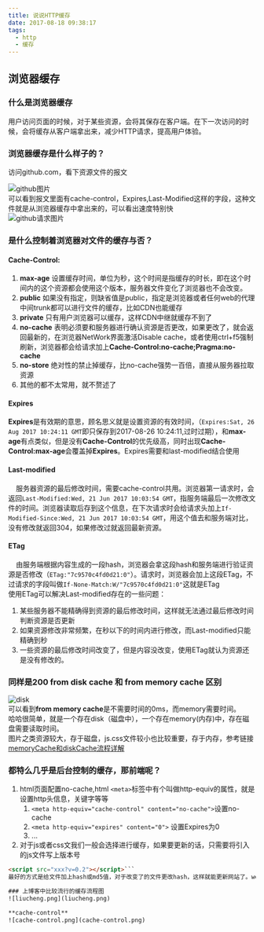 ```yaml
---
title: 说说HTTP缓存
date: 2017-08-18 09:38:17
tags:
  - http
  - 缓存
---
```


## 浏览器缓存
### 什么是浏览器缓存 
用户访问页面的时候，对于某些资源，会将其保存在客户端。在下一次访问的时候，会将缓存从客户端拿出来，减少HTTP请求，提高用户体验。

### 浏览器缓存是什么样子的？

访问github.com，看下资源文件的报文
<!-- more -->

![github图片](github.png)  
可以看到报文里面有cache-control，Expires,Last-Modified这样的字段，这种文件就是从浏览器缓存中拿出来的，可以看出速度特别快  
![github请求图片](githubRequest.png)

### 是什么控制着浏览器对文件的缓存与否？
#### Cache-Control:
1. **max-age** 设置缓存时间，单位为秒，这个时间是指缓存的时长，即在这个时间内的这个资源都会使用这个版本，服务器文件变化了浏览器也不会改变。
2. **public** 如果没有指定，则缺省值是public，指定是浏览器或者任何web的代理中间trunk都可以进行文件的缓存，比如CDN也能缓存
3. **private** 只有用户浏览器可以缓存，这样CDN中继就缓存不到了
4. **no-cache** 表明必须要和服务器进行确认资源是否更改，如果更改了，就会返回最新的，在浏览器NetWork界面激活Disable cache，或者使用ctrl+f5强制刷新，浏览器都会给请求加上**Cache-Control:no-cache;Pragma:no-cache**
5. **no-store** 绝对性的禁止掉缓存，比no-cache强势一百倍，直接从服务器拉取资源
6. 其他的都不太常用，就不赘述了

#### Expires
**Expires**是有效期的意思，顾名思义就是设置资源的有效时间，（``Expires:Sat, 26 Aug 2017 10:24:11 GMT``即只保存到2017-08-26 10:24:11,过时过期），和**max-age**有点类似，但是没有**Cache-Control**的优先级高，同时出现**Cache-Control:max-age**会覆盖掉**Expires**。Expires需要和last-modified结合使用

#### Last-modified
&nbsp;&nbsp;&nbsp;&nbsp;服务器资源的最后修改时间，需要cache-control共用。浏览器第一请求时，会返回``Last-Modified:Wed, 21 Jun 2017 10:03:54 GMT``，指服务端最后一次修改文件的时间。浏览器读取后存到这个信息，在下次请求时会给请求头加上``If-Modified-Since:Wed, 21 Jun 2017 10:03:54 GMT``，用这个值去和服务端对比，没有修改就返回304，如果修改过就返回最新资源。

#### ETag
&nbsp;&nbsp;&nbsp;&nbsp;由服务端根据内容生成的一段hash，浏览器会拿这段hash和服务端进行验证资源是否修改（``ETag:"7c9570c4fd0d21:0"``）。请求时，浏览器会加上这段ETag，不过请求的字段叫做``If-None-Match:W/"7c9570c4fd0d21:0"``这就是ETag  
使用ETag可以解决Last-modified存在的一些问题：
   1. 某些服务器不能精确得到资源的最后修改时间，这样就无法通过最后修改时间判断资源是否更新 
   2. 如果资源修改非常频繁，在秒以下的时间内进行修改，而Last-modified只能精确到秒 
   3. 一些资源的最后修改时间改变了，但是内容没改变，使用ETag就认为资源还是没有修改的。

### 同样是200 from disk cache 和 from memory cache 区别
![disk](disk.png)  
可以看到**from memory cache**是不需要时间的0ms，而memory需要时间。  
哈哈很简单，就是一个存在disk（磁盘中），一个存在memory(内存)中，存在磁盘需要读取时间。  
图片之类资源较大，存于磁盘，js.css文件较小也比较重要，存于内存，参考链接[memoryCache和diskCache流程详解](http://blog.csdn.net/m632587166/article/details/50732205?locationNum=14)

### 都特么几乎是后台控制的缓存，那前端呢？
1. html页面配置no-cache,html ``<meta>``标签中有个叫做http-equiv的属性，就是设置http头信息，关键字等等
    1. ``<meta http-equiv="cache-control" content="no-cache">``设置no-cache
    2. ``<meta http-equiv="expires" content="0">`` 设置Expires为0
    3. ...
2. 对于js或者css文我们一般会选择进行缓存，如果要更新的话，只需要将引入的js文件写上版本号
```html
<script src="xxx?v=0.2"></script>```
最好的方式是给文件加上hash或md5值，对于改变了的文件更改hash，这样就能更新网站了。webpack,gulp等工具都能实现。thx

### 上博客中比较流行的缓存流程图
![liucheng.png](liucheng.png)  

**cache-control**  
![cache-control.png](cache-control.png)